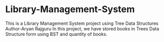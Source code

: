 # Library-Management-System
This is a Library Management System project using Tree Data Structures
<br>
Author-Aryan Rajguru
In this project, we have stored books in Trees Data Structure form using BST and quantity of books. 
